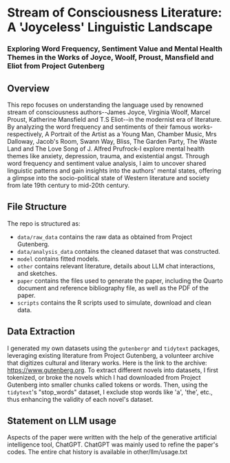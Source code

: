 # Stream of Consciousness Literature: A 'Joyceless' Linguistic Landscape 
### Exploring Word Frequency, Sentiment Value and Mental Health Themes in the Works of Joyce, Woolf, Proust, Mansfield and Eliot from Project Gutenberg

## Overview

This repo focuses on understanding the language used by renowned stream of consciousness authors--James Joyce, Virginia Woolf, Marcel Proust, Katherine Mansfield and T.S Eliot--in the modernist era of literature. By analyzing the word frequency and sentiments of their famous works-respectively, A Portrait of the Artist as a Young Man, Chamber Music, Mrs Dalloway, Jacob's Room, Swann Way, Bliss, The Garden Party, The Waste Land and The Love Song of J. Alfred Prufrock-I explore mental health themes like anxiety, depression, trauma, and existential angst. Through word frequency and sentiment value analysis, I aim to uncover shared linguistic patterns and gain insights into the authors' mental states, offering a glimpse into the socio-political state of Western literature and society from late 19th century to mid-20th century.

## File Structure

The repo is structured as:

-   `data/raw_data` contains the raw data as obtained from Project Gutenberg.
-   `data/analysis_data` contains the cleaned dataset that was constructed.
-   `model` contains fitted models. 
-   `other` contains relevant literature, details about LLM chat interactions, and sketches.
-   `paper` contains the files used to generate the paper, including the Quarto document and reference bibliography file, as well as the PDF of the paper. 
-   `scripts` contains the R scripts used to simulate, download and clean data.

## Data Extraction

I generated my own datasets using the `gutenbergr` and `tidytext` packages, leveraging existing literature from Project Gutenberg, a volunteer archive that digitizes cultural and literary works. Here is the link to the archive: https://www.gutenberg.org. To extract different novels into datasets, I first tokenized, or broke the novels which I had downloaded from Project Gutenberg into smaller chunks called tokens or words. Then, using the `tidytext`'s "stop_words" dataset, I exclude stop words like 'a', 'the', etc., thus enhancing the validity of each novel's dataset.

## Statement on LLM usage

Aspects of the paper were written with the help of the generative artificial intelligence tool, ChatGPT. ChatGPT was mainly used to refine the paper's codes. The entire chat history is available in other/llm/usage.txt
